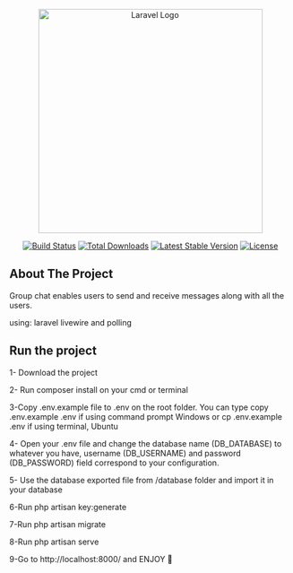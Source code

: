 <p align="center"><a href="https://laravel.com" target="_blank"><img src="https://raw.githubusercontent.com/laravel/art/master/logo-lockup/5%20SVG/2%20CMYK/1%20Full%20Color/laravel-logolockup-cmyk-red.svg" width="400" alt="Laravel Logo"></a></p>

<p align="center">
<a href="https://github.com/laravel/framework/actions"><img src="https://github.com/laravel/framework/workflows/tests/badge.svg" alt="Build Status"></a>
<a href="https://packagist.org/packages/laravel/framework"><img src="https://img.shields.io/packagist/dt/laravel/framework" alt="Total Downloads"></a>
<a href="https://packagist.org/packages/laravel/framework"><img src="https://img.shields.io/packagist/v/laravel/framework" alt="Latest Stable Version"></a>
<a href="https://packagist.org/packages/laravel/framework"><img src="https://img.shields.io/packagist/l/laravel/framework" alt="License"></a>
</p>

## About The Project 

Group chat enables users to send and receive messages along with all the users.


using: laravel livewire and polling


## Run the project

1- Download the project


2- Run composer install on your cmd or terminal


3-Copy .env.example file to .env on the root folder. You can type copy .env.example .env if using command prompt Windows or cp .env.example .env if using terminal, Ubuntu



4- Open your .env file and change the database name (DB_DATABASE) to whatever you have, username (DB_USERNAME) and password (DB_PASSWORD) field correspond to your configuration.


5- Use the database exported file from /database folder and import it in your database


6-Run php artisan key:generate



7-Run php artisan migrate


8-Run php artisan serve



9-Go to http://localhost:8000/ and ENJOY 🎉


